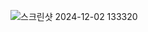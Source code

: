 ![스크린샷 2024-12-02 133320](https://github.com/user-attachments/assets/8cd76c9f-e8b0-4e57-b3aa-6d5360d9d900)
